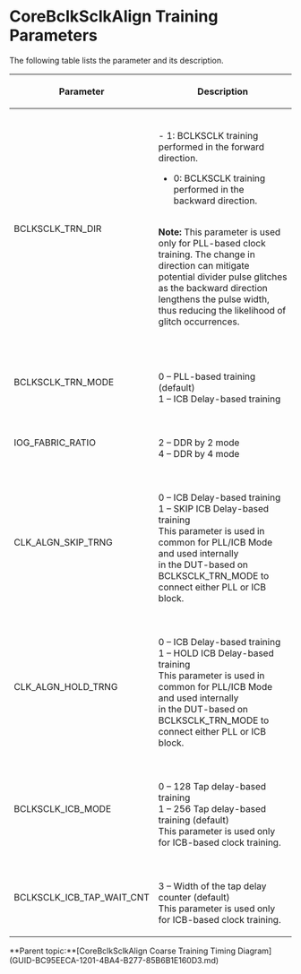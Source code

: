 # CoreBclkSclkAlign Training Parameters

The following table lists the parameter and its description.

<table id="TABLE_JNZ_C3F_2XB"><thead><tr><th>

Parameter

</th><th>

Description

</th></tr></thead><tbody><tr><td>

BCLKSCLK\_TRN\_DIR

</td><td>

<br /> -   1: BCLKSCLK training performed in the forward direction.
-   0: BCLKSCLK training performed in the backward direction.

<br /> **Note:** This parameter is used only for PLL-based clock training. The change in direction can mitigate potential divider pulse glitches as the backward direction lengthens the pulse width, thus reducing the likelihood of glitch occurrences.

<br />

</td></tr><tr><td>

BCLKSCLK\_TRN\_MODE

</td><td>

<br /> 0 – PLL-based training \(default\)<br /> 1 – ICB Delay-based training <br />

</td></tr><tr><td>

IOG\_FABRIC\_RATIO

</td><td>

<br /> 2 – DDR by 2 mode<br /> 4 – DDR by 4 mode <br />

</td></tr><tr><td>

CLK\_ALGN\_SKIP\_TRNG

</td><td>

<br /> 0 – ICB Delay-based training<br /> 1 – SKIP ICB Delay-based training<br /> This parameter is used in common for PLL/ICB Mode and used internally<br /> in the DUT-based on BCLKSCLK\_TRN\_MODE to connect either PLL or ICB<br /> block.<br />

</td></tr><tr><td>

CLK\_ALGN\_HOLD\_TRNG

</td><td>

<br /> 0 – ICB Delay-based training<br /> 1 – HOLD ICB Delay-based training<br /> This parameter is used in common for PLL/ICB Mode and used internally<br /> in the DUT-based on BCLKSCLK\_TRN\_MODE to connect either PLL or ICB<br /> block.<br />

</td></tr><tr><td>

BCLKSCLK\_ICB\_MODE

</td><td>

<br /> 0 – 128 Tap delay-based training <br /> 1 – 256 Tap delay-based training \(default\)<br /> This parameter is used only for ICB-based clock training. <br />

</td></tr><tr><td>

BCLKSCLK\_ICB\_TAP\_WAIT\_CNT

</td><td>

<br /> 3 – Width of the tap delay counter \(default\)<br /> This parameter is used only for ICB-based clock training.<br />

</td></tr></tbody>
</table>**Parent topic:**[CoreBclkSclkAlign Coarse Training Timing Diagram](GUID-BC95EECA-1201-4BA4-B277-85B6B1E160D3.md)

